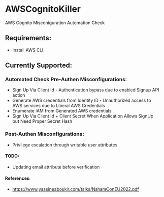 # AWSCognitoKiller
AWS Cognito Misconiguration Automation Check

## Requirements:
- Install AWS CLI

## Currently Supported:
### Automated Check Pre-Authen Misconfigurations:
- Sign Up Via Client Id - Authentication bypass due to
enabled Signup API action
- Generate AWS credentials from Identity ID - Unauthorized access to AWS
services due to Liberal AWS Credentials
- Enumerate IAM from Generated AWS credentials
- Sign Up Via Client Id + Client Secret When Application Allows SignUp but Need Proper Secret Hash

### Post-Authen Misconfigurations:
- Privilege escalation
through writable user attributes

#### TODO:
- Updating email attribute
before verification


#### References:
- https://www.yassineaboukir.com/talks/NahamConEU2022.pdf
